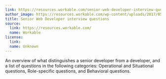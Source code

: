 ```yaml
---
link: https://resources.workable.com/senior-web-developer-interview-questions
author_image: https://resources.workable.com/wp-content/uploads/2017/05/shutterstock_520314556.jpg
title: Senior Web Developer interview questions
source:
  link: https://resources.workable.com/
  name: Workable
license:
  link:
  name: Unknown
---
```

<p>An overview of what distinguishes a senior developer from a developer, and a list of questions in the following categories: Operational and Situational questions, Role-specific questions, and Behavioral questions.</p>
